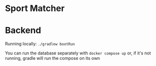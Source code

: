 
# Sport Matcher

# Backend
Running locally:
`./gradlew bootRun`

You can run the database separately with 
`docker compose up`
or, if it's not running, gradle will run the compose on its own